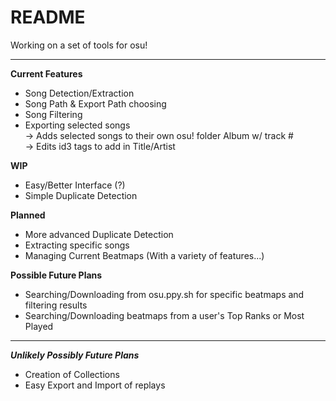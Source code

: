 # README #

Working on a set of tools for osu!  
  
---  
  
**Current Features**  
- Song Detection/Extraction  
- Song Path & Export Path choosing  
- Song Filtering  
- Exporting selected songs  
-> Adds selected songs to their own osu! folder Album w/ track #  
-> Edits id3 tags to add in Title/Artist  
  
**WIP**  
- Easy/Better Interface (?)    
- Simple Duplicate Detection  
  
**Planned**  
- More advanced Duplicate Detection  
- Extracting specific songs  
- Managing Current Beatmaps (With a variety of features...)  
  
**Possible Future Plans**  
- Searching/Downloading from osu.ppy.sh for specific beatmaps and filtering results  
- Searching/Downloading beatmaps from a user's Top Ranks or Most Played  
  
---
  
***Unlikely Possibly Future Plans***  
- Creation of Collections  
- Easy Export and Import of replays